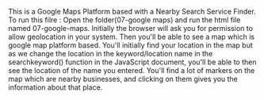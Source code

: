 This is a Google Maps Platform based with a Nearby Search Service Finder.
 To run this filre :
	Open the folder(07-google maps) and run the html file named 07-google-maps.
	Initially the browser will ask you for permission to allow geolocation in your system.
	Then you'll be able to see a map which is google map platform based.
	You'll initially find your location in the map but as we change the location in the keyword/location name in the searchkeyword() function in the JavaScript document, you'll be able to then see the location of the name you entered.
	You'll find a lot of markers on the map which are nearby businesses, and clicking on them gives you the information about that place.